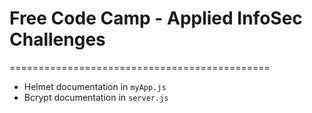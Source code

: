 # Free Code Camp - Applied InfoSec Challenges
=============================================

- Helmet documentation in `myApp.js`
- Bcrypt documentation in `server.js`
